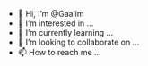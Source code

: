 - 👋 Hi, I’m @Gaalim
- 👀 I’m interested in ...
- 🌱 I’m currently learning ...
- 💞️ I’m looking to collaborate on ...
- 📫 How to reach me ...

<!---
Gaalim/Gaalim is a ✨ special ✨ repository because its `README.md` (this file) appears on your GitHub profile.
You can click the Preview link to take a look at your changes.
--->
